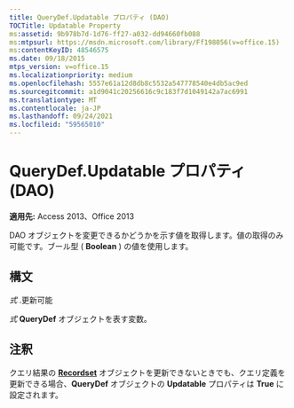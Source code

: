 ```yaml
---
title: QueryDef.Updatable プロパティ (DAO)
TOCTitle: Updatable Property
ms:assetid: 9b978b7d-1d76-ff27-a032-dd94660fb088
ms:mtpsurl: https://msdn.microsoft.com/library/Ff198056(v=office.15)
ms:contentKeyID: 48546575
ms.date: 09/18/2015
mtps_version: v=office.15
ms.localizationpriority: medium
ms.openlocfilehash: 5557e61a12d8db8c5532a547778540e4db5ac9ed
ms.sourcegitcommit: a1d9041c20256616c9c183f7d1049142a7ac6991
ms.translationtype: MT
ms.contentlocale: ja-JP
ms.lasthandoff: 09/24/2021
ms.locfileid: "59565010"
---
```

# <a name="querydefupdatable-property-dao"></a>QueryDef.Updatable プロパティ (DAO)


**適用先:** Access 2013、Office 2013

DAO オブジェクトを変更できるかどうかを示す値を取得します。値の取得のみ可能です。ブール型 ( **Boolean** ) の値を使用します。  

## <a name="syntax"></a>構文

*式* .更新可能

*式* **QueryDef** オブジェクトを表す変数。

## <a name="remarks"></a>注釈

クエリ結果の **[Recordset](recordset-object-dao.md)** オブジェクトを更新できないときでも、クエリ定義を更新できる場合、**QueryDef** オブジェクトの **Updatable** プロパティは **True** に設定されます。


